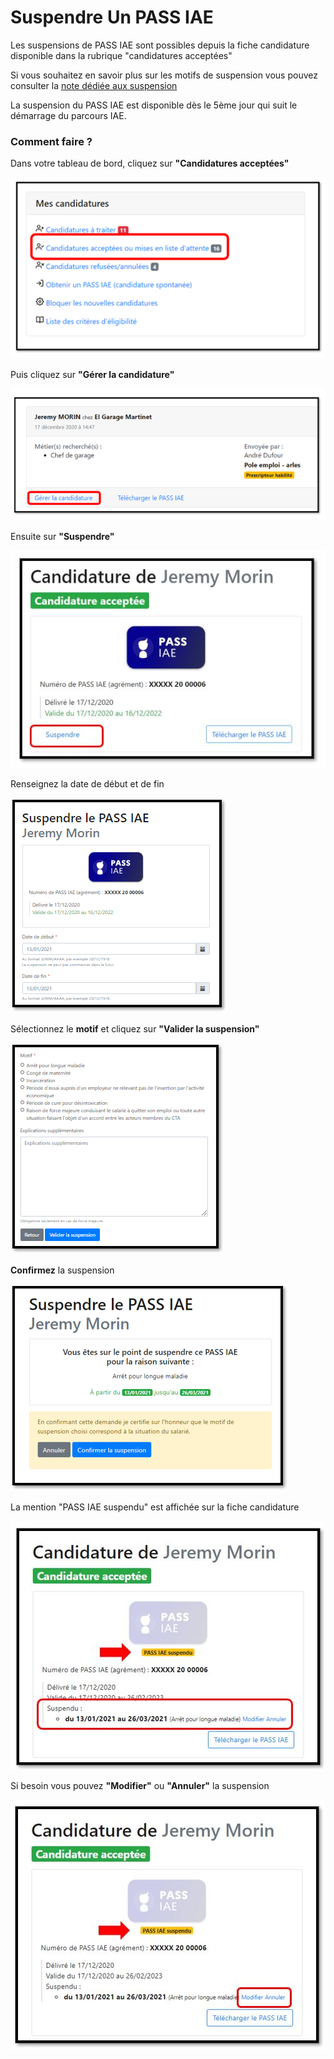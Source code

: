 # Suspendre Un PASS IAE

Les suspensions de PASS IAE sont possibles depuis la fiche candidature disponible dans la rubrique "candidatures acceptées"

Si vous souhaitez en savoir plus sur les motifs de suspension vous pouvez consulter la [note dédiée aux suspension](../pourquoi-une-plateforme-de-linclusion/pass-iae-agrement-plus-simple-cest-a-dire.md#suspension)

La suspension du PASS IAE est disponible dès le 5ème jour qui suit le démarrage du parcours IAE. 

### Comment faire ? 

Dans votre tableau de bord, cliquez sur **"Candidatures acceptées"**

![](../.gitbook/assets/susp1.png)

Puis cliquez sur **"Gérer la candidature"**

![](../.gitbook/assets/susp2.png)

Ensuite sur **"Suspendre"**

![](../.gitbook/assets/susp3.jpg)

Renseignez la date de début et de fin 

![](../.gitbook/assets/susp4.png)

Sélectionnez le **motif** et cliquez sur **"Valider la suspension"**

![](../.gitbook/assets/susp5.png)

**Confirmez** la suspension

![](../.gitbook/assets/susp6.png)

La mention "PASS IAE suspendu" est affichée sur la fiche candidature

![](../.gitbook/assets/susp7.jpg)

Si besoin vous pouvez **"Modifier"** ou **"Annuler"** la suspension

![](../.gitbook/assets/susp8.jpg)

